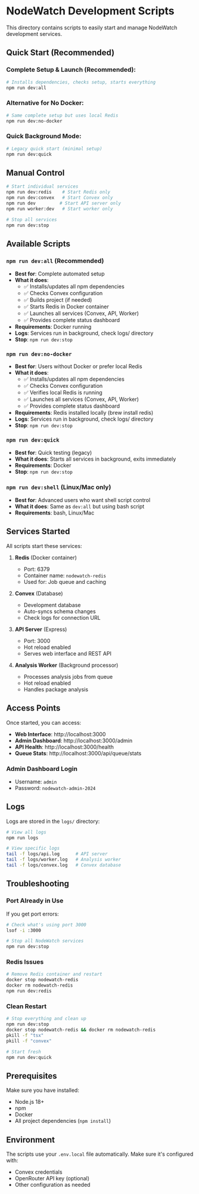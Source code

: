 # NodeWatch Development Scripts

This directory contains scripts to easily start and manage NodeWatch development services.

## Quick Start (Recommended)

### Complete Setup & Launch (Recommended):
```bash
# Installs dependencies, checks setup, starts everything
npm run dev:all
```

### Alternative for No Docker:
```bash
# Same complete setup but uses local Redis
npm run dev:no-docker
```

### Quick Background Mode:
```bash
# Legacy quick start (minimal setup)
npm run dev:quick
```

## Manual Control

```bash
# Start individual services
npm run dev:redis    # Start Redis only
npm run dev:convex   # Start Convex only
npm run dev         # Start API server only
npm run worker:dev   # Start worker only

# Stop all services
npm run dev:stop
```

## Available Scripts

### `npm run dev:all` (Recommended)
- **Best for**: Complete automated setup
- **What it does**: 
  - ✅ Installs/updates all npm dependencies
  - ✅ Checks Convex configuration
  - ✅ Builds project (if needed)
  - ✅ Starts Redis in Docker container
  - ✅ Launches all services (Convex, API, Worker)
  - ✅ Provides complete status dashboard
- **Requirements**: Docker running
- **Logs**: Services run in background, check logs/ directory
- **Stop**: `npm run dev:stop`

### `npm run dev:no-docker`
- **Best for**: Users without Docker or prefer local Redis
- **What it does**: 
  - ✅ Installs/updates all npm dependencies
  - ✅ Checks Convex configuration
  - ✅ Verifies local Redis is running
  - ✅ Launches all services (Convex, API, Worker)
  - ✅ Provides complete status dashboard
- **Requirements**: Redis installed locally (brew install redis)
- **Logs**: Services run in background, check logs/ directory
- **Stop**: `npm run dev:stop`

### `npm run dev:quick`
- **Best for**: Quick testing (legacy)
- **What it does**: Starts all services in background, exits immediately
- **Requirements**: Docker
- **Stop**: `npm run dev:stop`

### `npm run dev:shell` (Linux/Mac only)
- **Best for**: Advanced users who want shell script control
- **What it does**: Same as `dev:all` but using bash script
- **Requirements**: bash, Linux/Mac

## Services Started

All scripts start these services:

1. **Redis** (Docker container)
   - Port: 6379
   - Container name: `nodewatch-redis`
   - Used for: Job queue and caching

2. **Convex** (Database)
   - Development database
   - Auto-syncs schema changes
   - Check logs for connection URL

3. **API Server** (Express)
   - Port: 3000
   - Hot reload enabled
   - Serves web interface and REST API

4. **Analysis Worker** (Background processor)
   - Processes analysis jobs from queue
   - Hot reload enabled
   - Handles package analysis

## Access Points

Once started, you can access:

- **Web Interface**: http://localhost:3000
- **Admin Dashboard**: http://localhost:3000/admin
- **API Health**: http://localhost:3000/health
- **Queue Stats**: http://localhost:3000/api/queue/stats

### Admin Dashboard Login
- Username: `admin`
- Password: `nodewatch-admin-2024`

## Logs

Logs are stored in the `logs/` directory:

```bash
# View all logs
npm run logs

# View specific logs
tail -f logs/api.log      # API server
tail -f logs/worker.log   # Analysis worker  
tail -f logs/convex.log   # Convex database
```

## Troubleshooting

### Port Already in Use
If you get port errors:
```bash
# Check what's using port 3000
lsof -i :3000

# Stop all NodeWatch services
npm run dev:stop
```

### Redis Issues
```bash
# Remove Redis container and restart
docker stop nodewatch-redis
docker rm nodewatch-redis
npm run dev:redis
```

### Clean Restart
```bash
# Stop everything and clean up
npm run dev:stop
docker stop nodewatch-redis && docker rm nodewatch-redis
pkill -f "tsx"
pkill -f "convex"

# Start fresh
npm run dev:quick
```

## Prerequisites

Make sure you have installed:
- Node.js 18+
- npm
- Docker
- All project dependencies (`npm install`)

## Environment

The scripts use your `.env.local` file automatically. Make sure it's configured with:
- Convex credentials
- OpenRouter API key (optional)
- Other configuration as needed